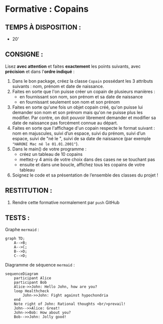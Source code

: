 # Formative : Copains
## TEMPS À DISPOSITION :
- 20'

## CONSIGNE :
Lisez **avec attention** et faites **exactement** les points suivants, avec **précision** et dans l'**ordre indiqué** :
1. Dans le bon package, créez la classe `Copain` possédant les 3 attributs suivants : nom, prénom et date de naissance.
2. Faites en sorte que l'on puisse créer un copain de plusieurs manières :
   - en fournissant son nom, son prénom et sa date de naissance
   - en fournissant seulement son nom et son prénom
3. Faites en sorte qu'une fois un objet copain créé, qu'on puisse lui demander son nom et son prénom mais qu'on ne puisse plus les modifier. Par contre, on doit pouvoir librement demander et modifier sa date de naissance pas forcément connue au départ.
4. Faites en sorte que l'affichage d'un copain respecte le format suivant : nom en majuscules, suivi d’un espace, suivi du prénom, suivi d’un espace, suivi de "né le ", suivi de sa date de naissance  (par exemple `"HARONI Mac né le 01.01.2001"`).
5. Dans le main() de votre programme :
   - créez un tableau de 10 copains
   - mettez-y 4 amis de votre choix dans des cases ne se touchant pas
   - ensuite et dans une boucle, affichez tous les copains de votre tableau
6. Soignez le code et sa présentation de l’ensemble des classes du projet !

## RESTITUTION :
1. Rendre cette formative normalement par `push` GitHub


## TESTS :
Graphe `mermaid` :
```mermaid
graph TD;
    A-->B;
    A-->C;
    B-->D;
    C-->D;
```

Diagramme de séquence `mermaid` :
```mermaid
sequenceDiagram
    participant Alice
    participant Bob
    Alice->>John: Hello John, how are you?
    loop Healthcheck
        John->>John: Fight against hypochondria
    end
    Note right of John: Rational thoughts <br/>prevail!
    John-->>Alice: Great!
    John->>Bob: How about you?
    Bob-->>John: Jolly good!
```
